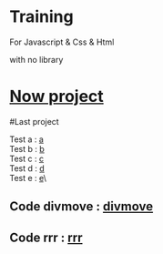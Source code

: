 # Training

For Javascript & Css & Html

with no library

# [Now project](https://eliow010203.github.io/My_Code_Database/menu.html)

#Last project

Test a : [a](https://eliow010203.github.io/My_Code_Database/a.html)\
Test b : [b](https://eliow010203.github.io/My_Code_Database/b.html)\
Test c : [c](https://eliow010203.github.io/My_Code_Database/c.html)\
Test d : [d](https://eliow010203.github.io/My_Code_Database/d.html)\
Test e : [e](https://eliow010203.github.io/My_Code_Database/e.html)\
## Code divmove : [divmove](https://eliow010203.github.io/My_Code_Database/divmove.html)
## Code rrr : [rrr](https://eliow010203.github.io/My_Code_Database/rrr.html)
